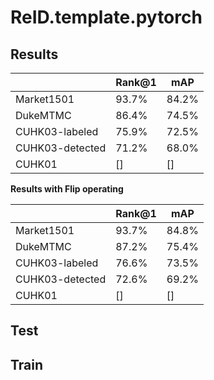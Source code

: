 # ReID.template.pytorch

## Results

| | Rank@1 | mAP| 
| -------- | ----- | ---- | 
| Market1501 | 93.7% | 84.2% |
| DukeMTMC | 86.4% | 74.5% | 
| CUHK03-labeled | 75.9% | 72.5% | 
| CUHK03-detected | 71.2% | 68.0% | 
| CUHK01 | [] | [] | 

**Results with Flip operating**

| | Rank@1 | mAP| 
| -------- | ----- | ---- | 
| Market1501 | 93.7% | 84.8% |
| DukeMTMC | 87.2% | 75.4% | 
| CUHK03-labeled | 76.6% | 73.5% | 
| CUHK03-detected | 72.6% | 69.2% | 
| CUHK01 | [] | [] | 

## Test

## Train

